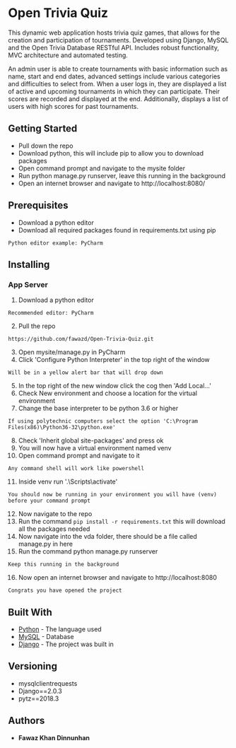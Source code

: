 # Open Trivia Quiz

This dynamic web application hosts trivia quiz games, that allows for the creation and participation of tournaments. Developed using Django, MySQL and the Open Trivia Database RESTful API. Includes robust functionality, MVC architecture and automated testing.

An admin user is able to create tournaments with basic information such as name, start and end dates, advanced settings include various categories and difficulties to select from. When a user logs in, they are displayed a list of active and upcoming tournaments in which they can participate. Their scores are recorded and displayed at the end. Additionally, displays a list of users with high scores for past tournaments.

## Getting Started

<ul>
    <li>Pull down the repo</li>
    <li>Download python, this will include pip to allow you to download packages</li>
    <li>Open command prompt and navigate to the mysite folder</li>
    <li>Run python manage.py runserver, leave this running in the background</li>
    <li>Open an internet browser and navigate to http://localhost:8080/</li>
</ul>

## Prerequisites

<ul>
    <li>Download a python editor</li>
    <li>Download all required packages found in requirements.txt using pip</li>
</ul>


```
Python editor example: PyCharm

```

## Installing

### App Server

1. Download a python editor
```
Recommended editor: PyCharm
```
2. Pull the repo
```
https://github.com/fawazd/Open-Trivia-Quiz.git
```
3. Open mysite/manage.py in PyCharm
4. Click 'Configure Python Interpreter' in the top right of the window
```
Will be in a yellow alert bar that will drop down
```
5. In the top right of the new window click the cog then 'Add Local...'
6. Check New environment and choose a location for the virtual environment
7. Change the base interpreter to be python 3.6 or higher
```
If using polytechnic computers select the option 'C:\Program Files(x86)\Python36-32\python.exe'
```
8. Check 'Inherit global site-packages' and press ok
9. You will now have a virtual environment named venv
10. Open command prompt and navigate to it
```
Any command shell will work like powershell
```
11. Inside venv run '.\Scripts\activate'
```
You should now be running in your environment you will have (venv) before your command prompt
```
12. Now navigate to the repo
13. Run the command `pip install -r requirements.txt` this will download all the packages needed
14. Now navigate into the vda folder, there should be a file called manage.py in here
15. Run the command python manage.py runserver
```
Keep this running in the background
```
16. Now open an internet browser and navigate to http://localhost:8080
```
Congrats you have opened the project
```

## Built With

* [Python](https://docs.python.org/3/) - The language used
* [MySQL](https://dev.mysql.com/doc/) - Database
* [Django](https://docs.djangoproject.com/en/2.1/) - The project was built in


## Versioning

- mysqlclientrequests
- Django==2.0.3
- pytz==2018.3


## Authors
 
* **Fawaz Khan Dinnunhan**
